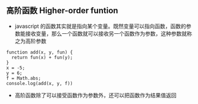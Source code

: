 ## 高阶函数 Higher-order funtion

- javascript 的函数其实就是指向某个变量。既然变量可以指向函数，函数的参数能接收变量，那么一个函数就可以接收另一个函数作为参数，这种参数就称之为高阶参数

```
function add(x, y, fun) {
  return fun(x) + fun(y);
}
x = -5;
y = 6;
f = Math.abs;
console.log(add(x, y, f))
```

- 高阶函数除了可以接受函数作为参数外，还可以把函数作为结果值返回
